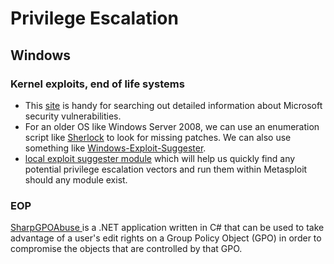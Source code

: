 # Privilege Escalation

## Windows

### Kernel exploits, end of life systems

* This [site](https://msrc.microsoft.com/update-guide/vulnerability) is handy for searching out detailed information about Microsoft security vulnerabilities.
* For an older OS like Windows Server 2008, we can use an enumeration script like [Sherlock](https://github.com/rasta-mouse/Sherlock) to look for missing patches. We can also use something like [Windows-Exploit-Suggester](https://github.com/AonCyberLabs/Windows-Exploit-Suggester).
* [local exploit suggester module](https://www.rapid7.com/blog/post/2015/08/11/metasploit-local-exploit-suggester-do-less-get-more/) which will help us quickly find any potential privilege escalation vectors and run them within Metasploit should any module exist.

### EOP

[SharpGPOAbuse ](https://github.com/FSecureLABS/SharpGPOAbuse)is a .NET application written in C# that can be used to take advantage of a user's edit rights on a Group Policy Object (GPO) in order to compromise the objects that are controlled by that GPO.
